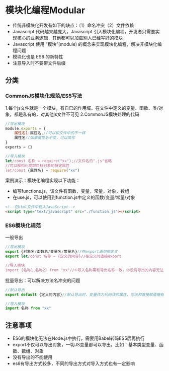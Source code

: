 # 模块化编程Modular

* 传统非模块化开发有如下的缺点：（1）命名冲突（2）文件依赖
* Javascript 代码越来越庞大，Javascript 引入模块化编程，开发者只需要实现核心的业务逻辑，其他都可以加载别人已经写好的模块
* Javascript 使用 “模块”(module) 的概念来实现模块化编程，解决非模块化编程问题
* 模块化也是 ES6 的新特性
* 注意导入时不要带文件后缀

## 分类

### CommonJS模块化规范/ES5写法

1.每个js文件就是一个模块，有自已的作用域。在文件中定义的变量、函数、类/对象，都是私有的，对其他js文件不可见
2.CommonJS模块处理的代码

```javascript
//导出模块
module.exports = {
    属性名1:属性名,//可以和文件中的不一样
    属性名//如果属性名不变，可以简写
}
exports = {}

//导入模块
let/const 名称 = require("xx");//文件名的".js"省略
//可以解构化提取目标对象的特定属性
let/const {属性名} = require("xx")
```

案例演示：模块化编程实现以下功能：

* 编写functions.js，该文件有函数，变量，常量，对象，数组
* 在use.js，可以使用到function.js中定义的函数/变量/常量/对象

```html
<!--在html文件中载入JavaScript-->
<script type="text/javascript" src="./function.js"></script>
```



### ES6模块化规范

一般导出

```javascript
//导出模块
export {对象名/函数名/变量名/常量名}//在export语句前定义
export let/const 名称 = {定义的内容}//在定义时直接export

//导入模块
import {名称1,名称2} from "xx"//①导入名称需和导出名称一致，②没有导出的内容无法接收
```

批量导出：可以解决方法名冲突的问题

```javascript
//默认导出
export default {定义的内容}//默认导出时，变量作为代码块的属性，写法和直接赋值略有区别

//导入模块
import 名称 from "xx"
```

## 注意事项

* ES6的模块化无法在Node.js中执行，需要用Babel转码ES5后再执行
* export不仅可以导出对象，一切JS变量都可以导出。比如：基本类型变量、函数、数组、对象
* 没有导出的不能使用
* es6有导出方式较多，不同的导出方式对导入方式也有一定影响

